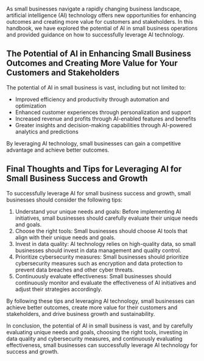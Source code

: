 

As small businesses navigate a rapidly changing business landscape, artificial intelligence (AI) technology offers new opportunities for enhancing outcomes and creating more value for customers and stakeholders. In this handbook, we have explored the potential of AI in small business operations and provided guidance on how to successfully leverage AI technology.

The Potential of AI in Enhancing Small Business Outcomes and Creating More Value for Your Customers and Stakeholders
--------------------------------------------------------------------------------------------------------------------

The potential of AI in small business is vast, including but not limited to:

* Improved efficiency and productivity through automation and optimization
* Enhanced customer experiences through personalization and support
* Increased revenue and profits through AI-enabled features and benefits
* Greater insights and decision-making capabilities through AI-powered analytics and predictions

By leveraging AI technology, small businesses can gain a competitive advantage and achieve better outcomes.

Final Thoughts and Tips for Leveraging AI for Small Business Success and Growth
-------------------------------------------------------------------------------

To successfully leverage AI for small business success and growth, small businesses should consider the following tips:

1. Understand your unique needs and goals: Before implementing AI initiatives, small businesses should carefully evaluate their unique needs and goals.
2. Choose the right tools: Small businesses should choose AI tools that align with their unique needs and goals.
3. Invest in data quality: AI technology relies on high-quality data, so small businesses should invest in data management and quality control.
4. Prioritize cybersecurity measures: Small businesses should prioritize cybersecurity measures such as encryption and data protection to prevent data breaches and other cyber threats.
5. Continuously evaluate effectiveness: Small businesses should continuously monitor and evaluate the effectiveness of AI initiatives and adjust their strategies accordingly.

By following these tips and leveraging AI technology, small businesses can achieve better outcomes, create more value for their customers and stakeholders, and drive business growth and sustainability.

In conclusion, the potential of AI in small business is vast, and by carefully evaluating unique needs and goals, choosing the right tools, investing in data quality and cybersecurity measures, and continuously evaluating effectiveness, small businesses can successfully leverage AI technology for success and growth.